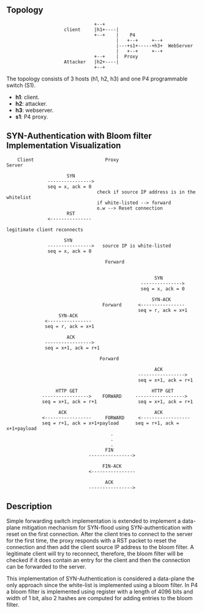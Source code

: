 ## Topology 


```
                                +--+      
                     client     |h1+----|
                                +--+    |    P4
                                        |   +--+     +--+
                                        |---+s1+-----+h3+  WebServer
                                        |   +--+     +--+
                                +--+    |  Proxy     
                     Attacker   |h2+----|
                                +--+      

```

The topology consists of 3 hosts (h1, h2, h3) and one P4 programmable switch (S1).

- **h1**: client.
- **h2**: attacker.
- **h3**: webserver.
- **s1**: P4 proxy.

## SYN-Authentication with Bloom filter Implementation Visualization   
   
        Client                          Proxy                         Server
        
                          SYN
                   ---------------->
                   seq = x, ack = 0
                                     check if source IP address is in the whitelist
                                     if white-listed --> forward
                                     o.w --> Reset connection
                          RST
                   <---------------       
        
    legitimate client reconnects
    
                         SYN
                   ---------------->   source IP is white-listed
                   seq = x, ack = 0
             
                                        Forward
                                   
                                   
                                                          SYN
                                                     --------------->
                                                     seq = x, ack = 0
                                   
                                                         SYN-ACK
                                       Forward      <----------------
                                                    seq = r, ack = x+1
                       SYN-ACK
                  <----------------   
                  seq = r, ack = x+1

                          ACK
                  ----------------->
                  seq = x+1, ack = r+1
                                      
                                      Forward

                                                          ACK
                                                    ----------------->
                                                    seq = x+1, ack = r+1

                      HTTP GET                           HTTP GET
                 ----------------->    FORWARD     ------------------>
                 seq = x+1, ack = r+1               seq = x+1, ack = r+1
    
                       ACK                                ACK
                 <-----------------     FORWARD     <------------------
                 seq = r+1, ack = x+1+payload      seq = r+1, ack = x+1+payload
                                          .
                                          .
                                          .
                                        FIN
                                  ---------------->    
                                  
                                       FIN-ACK
                                  <----------------
                                  
                                        ACK
                                  ---------------->


## Description 

Simple forwarding switch implementation is extended to implement a data-plane mitigation mechanism for SYN-flood using SYN-authentication with reset on the first connection. After the client tries to connect to the server for the first time, the proxy responds with a RST packet to reset the connection and then add the client source IP address to the bloom filter. A legitimate client will try to reconnect, therefore, the bloom filter will be checked if it does contain an entry for the client and then the connection can be forwarded to the server.


This implementation of SYN-Authentication is considered a data-plane the only approach since the white-list is implemented using a bloom filter. In P4 a bloom filter is implemented using register with a length of 4096 bits and width of 1 bit, also 2 hashes are computed for adding entries to the bloom filter. 